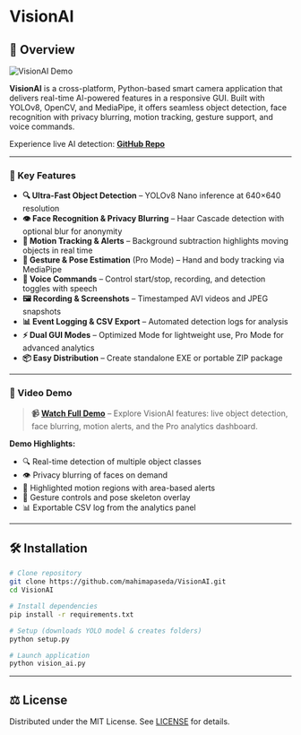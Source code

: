 # VisionAI

## 🌟 Overview

![VisionAI Demo](./video.gif)

**VisionAI** is a cross-platform, Python-based smart camera application that delivers real-time AI-powered features in a responsive GUI. Built with YOLOv8, OpenCV, and MediaPipe, it offers seamless object detection, face recognition with privacy blurring, motion tracking, gesture support, and voice commands.

Experience live AI detection: **[GitHub Repo](https://github.com/mahimapaseda/VisionAI)**

---

### 🎯 Key Features

- **🔍 Ultra-Fast Object Detection** – YOLOv8 Nano inference at 640×640 resolution
- **👁️ Face Recognition & Privacy Blurring** – Haar Cascade detection with optional blur for anonymity
- **🏃 Motion Tracking & Alerts** – Background subtraction highlights moving objects in real time
- **🤚 Gesture & Pose Estimation** (Pro Mode) – Hand and body tracking via MediaPipe
- **🎤 Voice Commands** – Control start/stop, recording, and detection toggles with speech
- **🖼️ Recording & Screenshots** – Timestamped AVI videos and JPEG snapshots
- **📊 Event Logging & CSV Export** – Automated detection logs for analysis
- **⚡ Dual GUI Modes** – Optimized Mode for lightweight use, Pro Mode for advanced analytics
- **📦 Easy Distribution** – Create standalone EXE or portable ZIP package

---

### 🎥 Video Demo

> **📹 [Watch Full Demo](./video.gif)** – Explore VisionAI features: live object detection, face blurring, motion alerts, and the Pro analytics dashboard.

**Demo Highlights:**

- 🔍 Real-time detection of multiple object classes
- 👁️ Privacy blurring of faces on demand
- 🏃 Highlighted motion regions with area-based alerts
- 🤚 Gesture controls and pose skeleton overlay
- 📊 Exportable CSV log from the analytics panel

---

## 🛠️ Installation
```bash
# Clone repository
git clone https://github.com/mahimapaseda/VisionAI.git
cd VisionAI

# Install dependencies
pip install -r requirements.txt

# Setup (downloads YOLO model & creates folders)
python setup.py

# Launch application
python vision_ai.py
```

---

## ⚖️ License
Distributed under the MIT License. See [LICENSE](LICENSE) for details.
